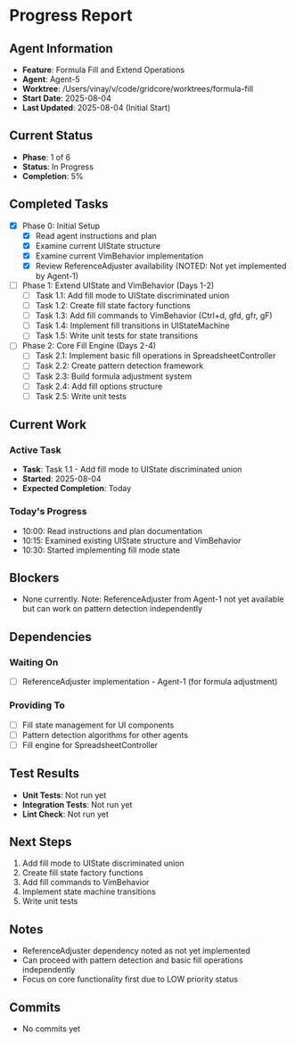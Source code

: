 # Progress Report

## Agent Information
- **Feature**: Formula Fill and Extend Operations
- **Agent**: Agent-5
- **Worktree**: /Users/vinay/v/code/gridcore/worktrees/formula-fill
- **Start Date**: 2025-08-04
- **Last Updated**: 2025-08-04 (Initial Start)

## Current Status
- **Phase**: 1 of 6
- **Status**: In Progress
- **Completion**: 5%

## Completed Tasks
- [x] Phase 0: Initial Setup
  - [x] Read agent instructions and plan
  - [x] Examine current UIState structure
  - [x] Examine current VimBehavior implementation
  - [x] Review ReferenceAdjuster availability (NOTED: Not yet implemented by Agent-1)
- [ ] Phase 1: Extend UIState and VimBehavior (Days 1-2)
  - [ ] Task 1.1: Add fill mode to UIState discriminated union
  - [ ] Task 1.2: Create fill state factory functions
  - [ ] Task 1.3: Add fill commands to VimBehavior (Ctrl+d, gfd, gfr, gF)
  - [ ] Task 1.4: Implement fill transitions in UIStateMachine
  - [ ] Task 1.5: Write unit tests for state transitions
- [ ] Phase 2: Core Fill Engine (Days 2-4)
  - [ ] Task 2.1: Implement basic fill operations in SpreadsheetController
  - [ ] Task 2.2: Create pattern detection framework
  - [ ] Task 2.3: Build formula adjustment system
  - [ ] Task 2.4: Add fill options structure
  - [ ] Task 2.5: Write unit tests

## Current Work
### Active Task
- **Task**: Task 1.1 - Add fill mode to UIState discriminated union
- **Started**: 2025-08-04
- **Expected Completion**: Today

### Today's Progress
- 10:00: Read instructions and plan documentation
- 10:15: Examined existing UIState structure and VimBehavior
- 10:30: Started implementing fill mode state

## Blockers
- None currently. Note: ReferenceAdjuster from Agent-1 not yet available but can work on pattern detection independently

## Dependencies
### Waiting On
- [ ] ReferenceAdjuster implementation - Agent-1 (for formula adjustment)

### Providing To
- [ ] Fill state management for UI components
- [ ] Pattern detection algorithms for other agents
- [ ] Fill engine for SpreadsheetController

## Test Results
- **Unit Tests**: Not run yet
- **Integration Tests**: Not run yet
- **Lint Check**: Not run yet

## Next Steps
1. Add fill mode to UIState discriminated union
2. Create fill state factory functions
3. Add fill commands to VimBehavior
4. Implement state machine transitions
5. Write unit tests

## Notes
- ReferenceAdjuster dependency noted as not yet implemented
- Can proceed with pattern detection and basic fill operations independently
- Focus on core functionality first due to LOW priority status

## Commits
- No commits yet